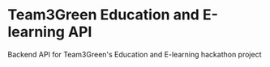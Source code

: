 # Team3Green Education and E-learning API
Backend API for Team3Green's Education and E-learning hackathon project